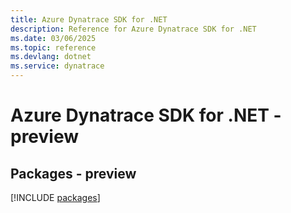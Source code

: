 ```yaml
---
title: Azure Dynatrace SDK for .NET
description: Reference for Azure Dynatrace SDK for .NET
ms.date: 03/06/2025
ms.topic: reference
ms.devlang: dotnet
ms.service: dynatrace
---
```

# Azure Dynatrace SDK for .NET - preview
## Packages - preview
[!INCLUDE [packages](dynatrace-index.md)]